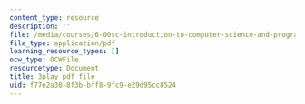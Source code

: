 ```yaml
---
content_type: resource
description: ''
file: /media/courses/6-00sc-introduction-to-computer-science-and-programming-spring-2011/f77e2a388f3bbff89fc9e29d95cc8524_UiZlaJX3IRk.pdf
file_type: application/pdf
learning_resource_types: []
ocw_type: OCWFile
resourcetype: Document
title: 3play pdf file
uid: f77e2a38-8f3b-bff8-9fc9-e29d95cc8524
---
```

